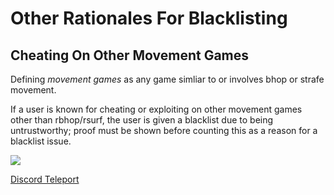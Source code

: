 # Other Rationales For Blacklisting
## Cheating On Other Movement Games
Defining *movement games* as any game simliar to or involves bhop or strafe movement.

If a user is known for cheating or exploiting on other movement games other than rbhop/rsurf, the user is given a blacklist due to being untrustworthy; proof must be shown before counting this as a reason for a blacklist issue.

![](https://user-images.githubusercontent.com/60794909/110363656-d1a4c280-8010-11eb-9fb3-b4051f81c7de.png)

[Discord Teleport](https://discord.com/channels/167423382697148416/167423382697148416/818546536753135668)

